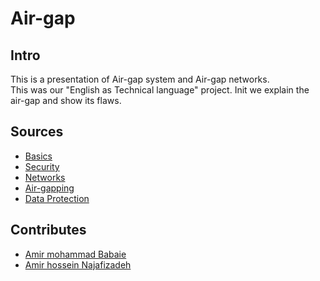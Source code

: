 # Air-gap

## Intro
This is a presentation of Air-gap system and Air-gap networks.<br />
This was our "English as Technical language" project. Init we explain the air-gap and show its flaws.<br />

## Sources
  * [Basics](https://www.thesslstore.com/blog/air-gapped-computer/)
  * [Security](https://www.thesslstore.com/blog/air-gapped-computer/)
  * [Networks](https://www.troopmessenger.com/blogs/air-gapped-networks-computer)
  * [Air-gapping](https://www.belden.com/blog/industrial-security/network-air-gapping)
  * [Data Protection](https://www.pcmag.com/news/black-hat-researcher-shows-why-air-gaps-wont-protect-your-data)

## Contributes
  * [Amir mohammad Babaie](https://github.com/AmirMohamadBabaee)
  * [Amir hossein Najafizadeh](https://github.com/amirhnajafiz)
